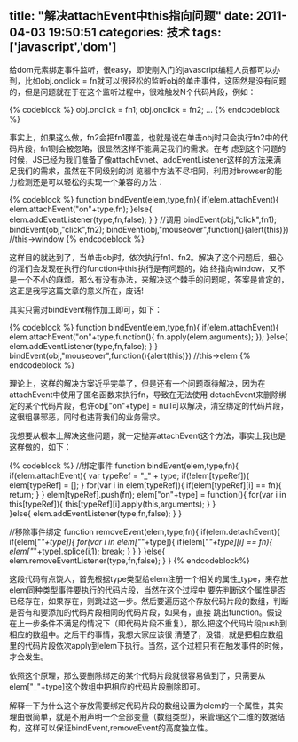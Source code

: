 title: "解决attachEvent中this指向问题"
date: 2011-04-03 19:50:51
categories: 技术
tags: ['javascript','dom']
---

给dom元素绑定事件监听，很easy，即使刚入门的javascript编程人员都可以办到，比如obj.onclick = fn就可以很轻松的监听obj的单击事件，这固然是没有问题的，但是问题就在于在这个监听过程中，很难触发N个代码片段，例如：

{% codeblock %}
obj.onclick = fn1;
obj.onclick = fn2;
...
{% endcodeblock %}

<!--more-->

事实上，如果这么做，fn2会把fn1覆盖，也就是说在单击obj时只会执行fn2中的代码片段，fn1则会被忽略，很显然这样不能满足我们的需求。在考 虑到这个问题的时候，JS已经为我们准备了像attachEvnet、addEventListener这样的方法来满足我们的需求，虽然在不同级别的浏 览器中方法不尽相同，利用对browser的能力检测还是可以轻松的实现一个兼容的方法：

{% codeblock %}
function bindEvent(elem,type,fn){
    if(elem.attachEvent){
        elem.attachEvent("on"+type,fn);
    }else{
        elem.addEventListener(type,fn,false);
    }
}
//调用
bindEvent(obj,"click",fn1);
bindEvent(obj,"click",fn2);
bindEvent(obj,"mouseover",function(){alert(this)})   //this->window
{% endcodeblock %}

这样目的就达到了，当单击obj时，依次执行fn1、fn2。解决了这个问题后，细心的淫们会发现在执行的function中this执行是有问题的，始 终指向window，又不是一个不小的麻烦。那么有没有办法，来解决这个棘手的问题呢，答案是肯定的，这正是我写这篇文章的意义所在，废话!

其实只需对bindEvent稍作加工即可，如下：

{% codeblock %}
function bindEvent(elem,type,fn){
    if(elem.attachEvent){
        elem.attachEvent("on"+type,function(){
            fn.apply(elem,arguments);
        });
    }else{
        elem.addEventListener(type,fn,false);
    }
}
bindEvent(obj,"mouseover",function(){alert(this)})  //this->elem
{% endcodeblock %}

理论上，这样的解决方案近乎完美了，但是还有一个问题亟待解决，因为在attachEvent中使用了匿名函数来执行fn，导致在无法使用 detachEvent来删除绑定的某个代码片段，也许obj["on"+type] = null可以解决，清空绑定的代码片段，这很粗暴邪恶，同时也违背我们的业务需求。

我想要从根本上解决这些问题，就一定抛弃attachEvent这个方法，事实上我也是这样做的，如下：

{% codeblock %}
//绑定事件
function bindEvent(elem,type,fn){
    if(elem.attachEvent){
        var typeRef = "_" + type;
        if(!elem[typeRef]){
            elem[typeRef] = [];
        }
        for(var i in elem[typeRef]){
            if(elem[typeRef][i] == fn){
                return;
            }
        }
        elem[typeRef].push(fn);
        elem["on"+type] = function(){
            for(var i in this[typeRef]){
                this[typeRef][i].apply(this,arguments);
            }
        }   
    }else{
        elem.addEventListener(type,fn,false);
    }
}
    
//移除事件绑定
function removeEvent(elem,type,fn){
    if(elem.detachEvent){
        if(elem["_"+type]){
            for(var i in elem["_"+type]){
                if(elem["_"+type][i] == fn){
                    elem["_"+type].splice(i,1);
                    break;
                }
            }
        }
    }else{
        elem.removeEventListener(type,fn,false);
    }
}
{% endcodeblock%}

这段代码有点饶人，首先根据type类型给elem注册一个相关的属性_type，来存放elem同种类型事件要执行的代码片段，当然在这个过程中 要先判断这个属性是否已经存在，如果存在，则跳过这一步。然后要遍历这个存放代码片段的数组，判断是否有和要添加的代码片段相同的代码片段，如果有，直接 跳出function。假设在上一步条件不满足的情况下（即代码片段不重复），那么把这个代码片段push到相应的数组中。之后干的事情，我想大家应该很 清楚了，没错，就是把相应数组里的代码片段依次apply到elem下执行。当然，这个过程只有在触发事件的时候，才会发生。

依照这个原理，那么要删除绑定的某个代码片段就很容易做到了，只需要从elem["_"+type]这个数组中把相应的代码片段删除即可。

解释一下为什么这个存放需要绑定代码片段的数组设置为elem的一个属性，其实理由很简单，就是不用声明一个全部变量（数组类型），来管理这个二维的数据结构，这样可以保证bindEvent,removeEvent的高度独立性。
